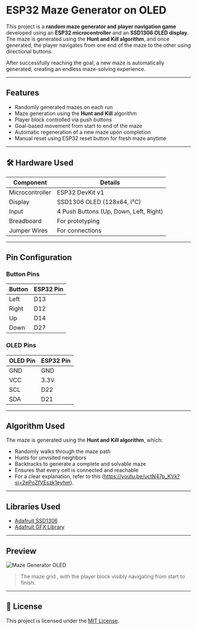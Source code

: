 # ESP32 Maze Generator on OLED

This project is a **random maze generator and player navigation game** developed using an **ESP32 microcontroller** and an **SSD1306 OLED display**. The maze is generated using the **Hunt and Kill algorithm**, and once generated, the player navigates from one end of the maze to the other using directional buttons.

After successfully reaching the goal, a new maze is automatically generated, creating an endless maze-solving experience.

---

## Features

- Randomly generated mazes on each run
- Maze generation using the **Hunt and Kill** algorithm
- Player block controlled via push buttons
- Goal-based movement from start to end of the maze
- Automatic regeneration of a new maze upon completion
- Manual reset using ESP32 reset button for fresh maze anytime

---

## 🛠 Hardware Used

| Component         | Details                          |
|------------------|----------------------------------|
| Microcontroller   | ESP32 DevKit v1                  |
| Display           | SSD1306 OLED (128x64, I²C)       |
| Input             | 4 Push Buttons (Up, Down, Left, Right) |
| Breadboard        | For prototyping                  |
| Jumper Wires      | For connections                  |


---

## Pin Configuration

### Button Pins
| Button   | ESP32 Pin |
|----------|------------|
| Left     | D13        |
| Right    | D12        |
| Up       | D14        |
| Down     | D27        |

### OLED Pins
| OLED Pin | ESP32 Pin |
|----------|------------|
| GND      | GND        |
| VCC      | 3.3V       |
| SCL      | D22        |
| SDA      | D21        |

---

## Algorithm Used

The maze is generated using the **Hunt and Kill algorithm**, which:
- Randomly walks through the maze path
- Hunts for unvisited neighbors
- Backtracks to generate a complete and solvable maze
- Ensures that every cell is connected and reachable
- For a clear explanation, refer to this (https://youtu.be/uctN47p_KVk?si=2ePoZfVEszk1eyhm).
---

## Libraries Used

- [Adafruit SSD1306](https://github.com/adafruit/Adafruit_SSD1306)
- [Adafruit GFX Library](https://github.com/adafruit/Adafruit-GFX-Library)

---

## Preview

![Maze Generator OLED](images/maze.jpg)

> The maze grid , with the player block visibly navigating from start to finish.

---

## 📄 License

This project is licensed under the [MIT License](LICENSE).
